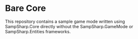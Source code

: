 Bare Core
=========

This repository contains a sample game mode written using SampSharp.Core directly without the SampSharp.GameMode or SampSharp.Entities frameworks.
